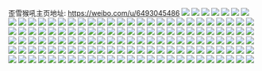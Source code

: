 歪雪猴吼主页地址: https://weibo.com/u/6493045486 
![](https://wx4.sinaimg.cn/mw2000/0075q9K6ly1h9h5d24mduj30u012c46d.jpg) 
![](https://wx4.sinaimg.cn/mw2000/0075q9K6ly1h9f24l2slxj31ba0zg792.jpg) 
![](https://wx4.sinaimg.cn/mw2000/0075q9K6ly1h9f24layj9j31hc0u0aiz.jpg) 
![](https://wx4.sinaimg.cn/mw2000/0075q9K6ly1h9f24lpth0j31400u0af8.jpg) 
![](https://wx4.sinaimg.cn/mw2000/0075q9K6ly1h9f24ly1msj30zg1bajyh.jpg) 
![](https://wx4.sinaimg.cn/mw2000/0075q9K6ly1h9f26ei6j2j30tz134k00.jpg) 
![](https://wx4.sinaimg.cn/mw2000/0075q9K6ly1h9f26eustbj31ba0zgqcd.jpg) 
![](https://wx4.sinaimg.cn/mw2000/0075q9K6ly1h9dzmdhdb3j30gj0cewh5.jpg) 
![](https://wx4.sinaimg.cn/mw2000/0075q9K6ly1h9dzksu6afj33402c0u0y.jpg) 
![](https://wx4.sinaimg.cn/mw2000/0075q9K6ly1h9co6k88ynj30u0140tfw.jpg) 
![](https://wx4.sinaimg.cn/mw2000/0075q9K6ly1h9co6kh87vj30u01400zg.jpg) 
![](https://wx4.sinaimg.cn/mw2000/0075q9K6ly1h9co6kwklhj30zk1bewjs.jpg) 
![](https://wx4.sinaimg.cn/mw2000/0075q9K6ly1h9co6l7j2zj30u0140wn3.jpg) 
![](https://wx4.sinaimg.cn/mw2000/0075q9K6ly1h9coacohjuj30u00u0wme.jpg) 
![](https://wx4.sinaimg.cn/mw2000/0075q9K6ly1h9coaw98a8j30u00u0jzr.jpg) 
![](https://wx4.sinaimg.cn/mw2000/0075q9K6ly1h9co6m9ss9j30u00qdtct.jpg) 
![](https://wx4.sinaimg.cn/mw2000/0075q9K6ly1h9co9nsurtj30u0114n3u.jpg) 
![](https://wx4.sinaimg.cn/mw2000/0075q9K6ly1h9co6yxk29j30u0140wk1.jpg) 
![](https://wx4.sinaimg.cn/mw2000/0075q9K6ly1h9315vhdujj30u00u70y2.jpg) 
![](https://wx4.sinaimg.cn/mw2000/0075q9K6ly1h9315udt8fj30u015en4d.jpg) 
![](https://wx4.sinaimg.cn/mw2000/0075q9K6ly1h9315t8ozuj30f60cagmh.jpg) 
![](https://wx4.sinaimg.cn/mw2000/0075q9K6ly1h93171hgpwj30n00dwwfw.jpg) 
![](https://wx4.sinaimg.cn/mw2000/0075q9K6ly1h9315w1pwhj30u0140q9l.jpg) 
![](https://wx4.sinaimg.cn/mw2000/0075q9K6ly1h8x9fjgf9gj30u015sahh.jpg) 
![](https://wx4.sinaimg.cn/mw2000/0075q9K6ly1h8x9fjvntej30u015s0yj.jpg) 
![](https://wx4.sinaimg.cn/mw2000/0075q9K6ly1h8x9fki492j30u015sjyt.jpg) 
![](https://wx4.sinaimg.cn/mw2000/0075q9K6ly1h8w6ptu954j30u00zg7d9.jpg) 
![](https://wx4.sinaimg.cn/mw2000/0075q9K6ly1h8trs5pio2j305t06fgm0.jpg) 
![](https://wx4.sinaimg.cn/mw2000/0075q9K6ly1h8jprkr3q0j30wi1yce81.jpg) 
![](https://wx4.sinaimg.cn/mw2000/0075q9K6ly1h8gejma921j30u0140tgv.jpg) 
![](https://wx4.sinaimg.cn/mw2000/0075q9K6ly1h8gejqhq2hj30u0140n4b.jpg) 
![](https://wx4.sinaimg.cn/mw2000/0075q9K6ly1h8fbybegzpj31400u0n2m.jpg) 
![](https://wx4.sinaimg.cn/mw2000/0075q9K6ly1h8f2sx67pgj30j60pktck.jpg) 
![](https://wx4.sinaimg.cn/mw2000/0075q9K6ly1h8bxfwy0vaj30p00xcamm.jpg) 
![](https://wx4.sinaimg.cn/mw2000/0075q9K6ly1h89mqt2duoj3268268qv6.jpg) 
![](https://wx4.sinaimg.cn/mw2000/0075q9K6ly1h89mqtx7gfj31y01y04qq.jpg) 
![](https://wx4.sinaimg.cn/mw2000/0075q9K6ly1h89muafgqqj32ir2irnpf.jpg) 
![](https://wx4.sinaimg.cn/mw2000/0075q9K6ly1h89cf6z62nj30nu0xcwoq.jpg) 
![](https://wx4.sinaimg.cn/mw2000/0075q9K6ly1h83rybajyuj30u0140aob.jpg) 
![](https://wx4.sinaimg.cn/mw2000/0075q9K6ly1h83ry6smlhj32c0340b2b.jpg) 
![](https://wx4.sinaimg.cn/mw2000/0075q9K6ly1h83o9cjp44j32c03401kz.jpg) 
![](https://wx4.sinaimg.cn/mw2000/0075q9K6ly1h83o9fgxd8j33402c07wj.jpg) 
![](https://wx4.sinaimg.cn/mw2000/0075q9K6ly1h83o99a6d6j32c03404qs.jpg) 
![](https://wx4.sinaimg.cn/mw2000/0075q9K6ly1h81klxxlufj30ib0qm42l.jpg) 
![](https://wx4.sinaimg.cn/mw2000/0075q9K6ly1h7yralmlvyj31o0280npd.jpg) 
![](https://wx4.sinaimg.cn/mw2000/0075q9K6ly1h7yramqtwhj30u0111nag.jpg) 
![](https://wx4.sinaimg.cn/mw2000/0075q9K6ly1h7v7ogab93j32c02fshdt.jpg) 
![](https://wx4.sinaimg.cn/mw2000/0075q9K6ly1h7t8yu12ulj31o02801kx.jpg) 
![](https://wx4.sinaimg.cn/mw2000/0075q9K6ly1h7t30odj4bj32c02c0kjm.jpg) 
![](https://wx4.sinaimg.cn/mw2000/0075q9K6ly1h7rxfrwp1tj31yc0wiwz8.jpg) 
![](https://wx4.sinaimg.cn/mw2000/0075q9K6ly1h7rxft7c40j31yc0wih79.jpg) 
![](https://wx4.sinaimg.cn/mw2000/0075q9K6ly1h7pe0rruuyj33402c0b2a.jpg) 
![](https://wx4.sinaimg.cn/mw2000/0075q9K6ly1h7pe0qulsuj32c0340npe.jpg) 
![](https://wx4.sinaimg.cn/mw2000/0075q9K6ly1h7pe0st9zwj32c0340e82.jpg) 
![](https://wx4.sinaimg.cn/mw2000/0075q9K6ly1h7n2mtmou0j30b90dhq4a.jpg) 
![](https://wx4.sinaimg.cn/mw2000/0075q9K6ly1h7n2v8f1s3j30fo0fa77a.jpg) 
![](https://wx4.sinaimg.cn/mw2000/0075q9K6ly1h7ik20ib7hj30wi1ychdt.jpg) 
![](https://wx4.sinaimg.cn/mw2000/0075q9K6ly1h7ik1vweqgj32c0340hdu.jpg) 
![](https://wx4.sinaimg.cn/mw2000/0075q9K6ly1h7ik22j6naj30wi1ycb29.jpg) 
![](https://wx4.sinaimg.cn/mw2000/0075q9K6ly1h7ik1uasj3j33402c0b2a.jpg) 
![](https://wx4.sinaimg.cn/mw2000/0075q9K6ly1h7ik2597yqj32c0340hdt.jpg) 
![](https://wx4.sinaimg.cn/mw2000/0075q9K6ly1h7ik1xjhwhj32c03401kz.jpg) 
![](https://wx4.sinaimg.cn/mw2000/0075q9K6ly1h7ik23ikb2j32c0340qv5.jpg) 
![](https://wx4.sinaimg.cn/mw2000/0075q9K6ly1h7ik2y2pp4j30wi1yc4qp.jpg) 
![](https://wx4.sinaimg.cn/mw2000/0075q9K6ly1h7ik24hkohj33402c0x6p.jpg) 
![](https://wx4.sinaimg.cn/mw2000/0075q9K6ly1h7ffn29z54j32c03egaw5.jpg) 
![](https://wx4.sinaimg.cn/mw2000/0075q9K6ly1h7ffn1bparj32c037lx6q.jpg) 
![](https://wx4.sinaimg.cn/mw2000/0075q9K6ly1h7ffn321eej32c0391u0x.jpg) 
![](https://wx4.sinaimg.cn/mw2000/0075q9K6ly1h7ffn6gl36j33402c0kjp.jpg) 
![](https://wx4.sinaimg.cn/mw2000/0075q9K6ly1h7fgittzt4j32c03ej4qp.jpg) 
![](https://wx4.sinaimg.cn/mw2000/0075q9K6ly1h7ffn8r2i9j32c0340qv7.jpg) 
![](https://wx4.sinaimg.cn/mw2000/0075q9K6ly1h7bu49xs95j32c0391b2c.jpg) 
![](https://wx4.sinaimg.cn/mw2000/0075q9K6ly1h7bu4e9onjj33402ipb2e.jpg) 
![](https://wx4.sinaimg.cn/mw2000/0075q9K6ly1h7bu4710qfj32c03914qp.jpg) 
![](https://wx4.sinaimg.cn/mw2000/0075q9K6ly1h7awmhemllj30td0hg41q.jpg) 
![](https://wx4.sinaimg.cn/mw2000/0075q9K6ly1h7awmhxgjzj313n0r3ta1.jpg) 
![](https://wx4.sinaimg.cn/mw2000/0075q9K6ly1h7awmmmhhtj30tb0h642k.jpg) 
![](https://wx4.sinaimg.cn/mw2000/0075q9K6ly1h7awmordwkj33402c0ah8.jpg) 
![](https://wx4.sinaimg.cn/mw2000/0075q9K6ly1h7awmlgwucj33402dvx6s.jpg) 
![](https://wx4.sinaimg.cn/mw2000/0075q9K6ly1h7awmnrzclj32c03401ky.jpg) 
![](https://wx4.sinaimg.cn/mw2000/0075q9K6ly1h7awmq8lqij33402c07cs.jpg) 
![](https://wx4.sinaimg.cn/mw2000/0075q9K6ly1h7awmmayfoj30tv1hbwf8.jpg) 
![](https://wx4.sinaimg.cn/mw2000/0075q9K6ly1h7awmrn1pzj33402c0kjm.jpg) 
![](https://wx4.sinaimg.cn/mw2000/0075q9K6ly1h79fvuvwhvj33402c0qcz.jpg) 
![](https://wx4.sinaimg.cn/mw2000/0075q9K6ly1h79fw2tm4aj33402c0u0x.jpg) 
![](https://wx4.sinaimg.cn/mw2000/0075q9K6ly1h79fvvtvsyj33402c0qv5.jpg) 
![](https://wx4.sinaimg.cn/mw2000/0075q9K6ly1h79fvwopeij32c0340npd.jpg) 
![](https://wx4.sinaimg.cn/mw2000/0075q9K6ly1h79fvxn6vqj33402c0dqp.jpg) 
![](https://wx4.sinaimg.cn/mw2000/0075q9K6ly1h79fvzhfsgj33402c0k45.jpg) 
![](https://wx4.sinaimg.cn/mw2000/0075q9K6ly1h79fw0sw2jj33402c0qv7.jpg) 
![](https://wx4.sinaimg.cn/mw2000/0075q9K6ly1h79fw1t5acj33402c0u0x.jpg) 
![](https://wx4.sinaimg.cn/mw2000/0075q9K6ly1h79fvt6fzfj33402c01ky.jpg) 
![](https://wx4.sinaimg.cn/mw2000/0075q9K6ly1h79fvtxpxoj33402c0hdt.jpg) 
![](https://wx4.sinaimg.cn/mw2000/0075q9K6ly1h784t82hlpj32bq35shdv.jpg) 
![](https://wx4.sinaimg.cn/mw2000/0075q9K6ly1h784tcweryj33402c0qvb.jpg) 
![](https://wx4.sinaimg.cn/mw2000/0075q9K6ly1h784t5tbfdj329o35s4qw.jpg) 
![](https://wx4.sinaimg.cn/mw2000/0075q9K6ly1h72fj4romyj30tu12atqa.jpg) 
![](https://wx4.sinaimg.cn/mw2000/0075q9K6ly1h6vt61sgvcj31o0280wmo.jpg) 
![](https://wx4.sinaimg.cn/mw2000/0075q9K6ly1h6vt614k1lj31o0280tjo.jpg) 
![](https://wx4.sinaimg.cn/mw2000/0075q9K6ly1h69mvw7sr0j31o0280dl1.jpg) 
![](https://wx4.sinaimg.cn/mw2000/0075q9K6ly1h66fzu6dyaj30u01hc75i.jpg) 
![](https://wx4.sinaimg.cn/mw2000/0075q9K6ly1h63w67wqbnj32c02c0e82.jpg) 
![](https://wx4.sinaimg.cn/mw2000/0075q9K6ly1h5t9ohos62j30u00u0q7r.jpg) 
![](https://wx4.sinaimg.cn/mw2000/0075q9K6ly1h5t6sglnfoj30u00u0n3t.jpg) 
![](https://wx4.sinaimg.cn/mw2000/0075q9K6ly1h5t6sqbl1zj30u0140n20.jpg) 
![](https://wx4.sinaimg.cn/mw2000/0075q9K6ly1h5qcwyh66xj32c03414qq.jpg) 
![](https://wx4.sinaimg.cn/mw2000/0075q9K6ly1h5qcx01tyxj32c0341b2a.jpg) 
![](https://wx4.sinaimg.cn/mw2000/0075q9K6ly1h5qcwx2eaej32c0341e83.jpg) 
![](https://wx4.sinaimg.cn/mw2000/0075q9K6ly1h5qcx12318j31o0280e81.jpg) 
![](https://wx4.sinaimg.cn/mw2000/0075q9K6ly1h5qcx1rxe9j31o0280b29.jpg) 
![](https://wx4.sinaimg.cn/mw2000/0075q9K6ly1h5qcx2g3wij31o0280e81.jpg) 
![](https://wx4.sinaimg.cn/mw2000/0075q9K6ly1h5nrmnwhgpj32c0340x6p.jpg) 
![](https://wx4.sinaimg.cn/mw2000/0075q9K6ly1h5nrmo7sfej30nl0wowm9.jpg) 
![](https://wx4.sinaimg.cn/mw2000/0075q9K6ly1h5hu4vhlhmj30oy0xch1v.jpg) 
![](https://wx4.sinaimg.cn/mw2000/0075q9K6ly1h5b6e8cjcqj30sg0qs0um.jpg) 
![](https://wx4.sinaimg.cn/mw2000/0075q9K6ly1h51h12rptmj316o1kw4lz.jpg) 
![](https://wx4.sinaimg.cn/mw2000/0075q9K6ly1h51h116na7j31o0280e81.jpg) 
![](https://wx4.sinaimg.cn/mw2000/0075q9K6ly1h51h144aiij31o0280hdt.jpg) 
![](https://wx4.sinaimg.cn/mw2000/0075q9K6ly1h4yet0jnw0j30u0130jzo.jpg) 
![](https://wx4.sinaimg.cn/mw2000/0075q9K6ly1h4yet1hsq4j31400u0gv4.jpg) 
![](https://wx4.sinaimg.cn/mw2000/0075q9K6ly1h4yev44dhaj30u0140wjr.jpg) 
![](https://wx4.sinaimg.cn/mw2000/0075q9K6ly1h4yet5c7slj30u00u045b.jpg) 
![](https://wx4.sinaimg.cn/mw2000/0075q9K6ly1h4uzn6l9l6j30s70ipah1.jpg) 
![](https://wx4.sinaimg.cn/mw2000/0075q9K6ly1h4psoe2n30j33402c0e83.jpg) 
![](https://wx4.sinaimg.cn/mw2000/0075q9K6ly1h4psoeow63j30u0140gtb.jpg) 
![](https://wx4.sinaimg.cn/mw2000/0075q9K6ly1h4ldf2bmedj31o01o01kx.jpg) 
![](https://wx4.sinaimg.cn/mw2000/0075q9K6ly1h4ldf563o5j30rq0sijwh.jpg) 
![](https://wx4.sinaimg.cn/mw2000/0075q9K6ly1h4gxl1ohw3j31o01o07wh.jpg) 
![](https://wx4.sinaimg.cn/mw2000/0075q9K6ly1h4gxltbp5hj31o01o0e81.jpg) 
![](https://wx4.sinaimg.cn/mw2000/0075q9K6ly1h4gxm3vfncj30u00u0n5e.jpg) 
![](https://wx4.sinaimg.cn/mw2000/0075q9K6ly1h4gxmtfectj30u0115tog.jpg) 
![](https://wx4.sinaimg.cn/mw2000/0075q9K6ly1h48y03d871j32c03apnpe.jpg) 
